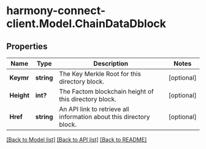 # harmony-connect-client.Model.ChainDataDblock
## Properties

Name | Type | Description | Notes
------------ | ------------- | ------------- | -------------
**Keymr** | **string** | The Key Merkle Root for this directory block. | [optional] 
**Height** | **int?** | The Factom blockchain height of this directory block. | [optional] 
**Href** | **string** | An API link to retrieve all information about this directory block. | [optional] 

[[Back to Model list]](../README.md#documentation-for-models) [[Back to API list]](../README.md#documentation-for-api-endpoints) [[Back to README]](../README.md)

